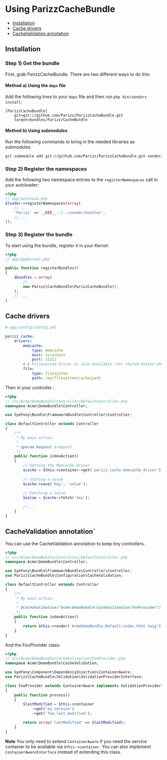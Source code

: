 Using ParizzCacheBundle
===================

* [Installation](#installation)
* [Cache drivers](#cache_drivers)
* [CacheValidation annotation](#cache_validation-annotation)

<a name="installation"></a>

## Installation

### Step 1) Get the bundle

First, grab ParizzCacheBundle. There are two different ways to do this:

#### Method a) Using the `deps` file

Add the following lines to your  `deps` file and then run `php bin/vendors install`:

```
[ParizzCacheBundle]
    git=git://github.com/Parizz/ParizzCacheBundle.git
    target=bundles/Parizz/CacheBundle
```

#### Method b) Using submodules

Run the following commands to bring in the needed libraries as submodules.

```bash
git submodule add git://github.com/Parizz/ParizzCacheBundle.git vendor/bundles/Parizz/CacheBundle
```

### Step 2) Register the namespaces

Add the following two namespace entries to the `registerNamespaces` call
in your autoloader:

``` php
<?php
// app/autoload.php
$loader->registerNamespaces(array(
    // ...
    'Parizz' => __DIR__.'/../vendor/bundles',
    // ...
));
```

### Step 3) Register the bundle

To start using the bundle, register it in your Kernel:

``` php
<?php
// app/AppKernel.php

public function registerBundles()
{
    $bundles = array(
        // ...
        new Parizz\CacheBundle\ParizzCacheBundle(),
    );
    // ...
)
```

<a name="cache_drivers"></a>

## Cache drivers


```yml
# app/config/config.yml

parizz_cache:
    drivers:
        memcache:
            type: memcache
            host: localhost
            port: 11211
        # A Filsesystem driver is also available (for shared hosted who cannot enable APC, Memcache, etc...)
        file:
            type: filesystem
            path: /my/filesystem/cache/path
```

Then in your controller :

```php
<?php
// src/Acme/DemoBundle/Controller/DefaultController.php
namespace Acme\DemoBundle\Controller;

use Symfony\Bundle\FrameworkBundle\Controller\Controller;

class DefaultController extends Controller
{
    /**
     * My main action.
     *
     * @param Request $request
     */
    public function indexAction()
    {
        // Getting the Memcache driver
        $cache = $this->container->get('parizz_cache.memcache_driver');
        
        // Storing a value
        $cache->save('key', 'value');
        
        // Fetching a value
        $value = $cache->fetch('key');

        //...
    }
}
```

<a name="cache_validation-annotation"></a>

## CacheValidation annotation`

You can use the CacheValidation annotation to keep tiny controllers.

```php
<?php
// src/Acme/DemoBundle/Controller/DefaultController.php
namespace Acme\DemoBundle\Controller;

use Symfony\Bundle\FrameworkBundle\Controller\Controller;
use Parizz\CacheBundle\Configuration\CacheValidation;

class DefaultController extends Controller
{
    /**
     * My main action.
     *
     * @CacheValidation("Acme\DemoBundle\CacheValidation\FooProvider")
     */
    public function indexAction()
    {
        return $this->render('AcmeDemoBundle:Default:index.html.twig');
    }
}
```

And the FooProvider class:

```php
<?php
// src/Acme/DemoBundle/CacheValidation/FooProvider.php
namespace Acme\DemoBundle\CacheValidation;

use Symfony\Component\DependencyInjection\ContainerAware;
use Parizz\CacheBundle\Validation\ValidationProviderInterface;

class FooProvider extends ContainerAware implements ValidationProviderInterface
{
    public function process()
    {
        $lastModified = $this->container
            ->get('my.service')
            ->get('foo.last_modified');

        return array('lastModified' => $lastModified);
    }
}

```

**Note** You only need to extend `ContainerAware` if you need the service
container to be available via `$this->container`. You can also implement
`ContainerAwareInterface` instead of extending this class.